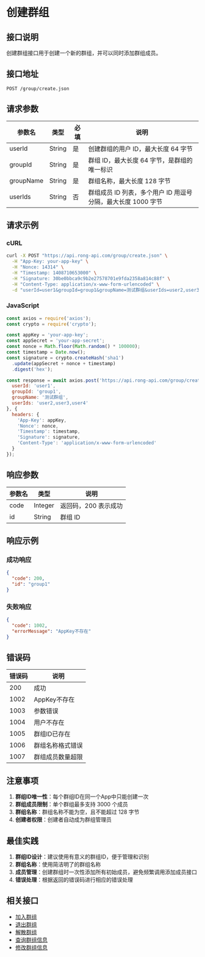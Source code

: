 # 创建群组

## 接口说明

创建群组接口用于创建一个新的群组，并可以同时添加群组成员。

## 接口地址

```
POST /group/create.json
```

## 请求参数

| 参数名 | 类型 | 必填 | 说明 |
|--------|------|------|------|
| userId | String | 是 | 创建群组的用户 ID，最大长度 64 字节 |
| groupId | String | 是 | 群组 ID，最大长度 64 字节，是群组的唯一标识 |
| groupName | String | 是 | 群组名称，最大长度 128 字节 |
| userIds | String | 否 | 群组成员 ID 列表，多个用户 ID 用逗号分隔，最大长度 1000 字节 |

## 请求示例

### cURL
```bash
curl -X POST "https://api.rong-api.com/group/create.json" \
  -H "App-Key: your-app-key" \
  -H "Nonce: 14314" \
  -H "Timestamp: 1408710653000" \
  -H "Signature: 30be0bbca9c9b2e27578701e9fda2358a814c88f" \
  -H "Content-Type: application/x-www-form-urlencoded" \
  -d "userId=user1&groupId=group1&groupName=测试群组&userIds=user2,user3,user4"
```

### JavaScript
```javascript
const axios = require('axios');
const crypto = require('crypto');

const appKey = 'your-app-key';
const appSecret = 'your-app-secret';
const nonce = Math.floor(Math.random() * 100000);
const timestamp = Date.now();
const signature = crypto.createHash('sha1')
  .update(appSecret + nonce + timestamp)
  .digest('hex');

const response = await axios.post('https://api.rong-api.com/group/create.json', {
  userId: 'user1',
  groupId: 'group1',
  groupName: '测试群组',
  userIds: 'user2,user3,user4'
}, {
  headers: {
    'App-Key': appKey,
    'Nonce': nonce,
    'Timestamp': timestamp,
    'Signature': signature,
    'Content-Type': 'application/x-www-form-urlencoded'
  }
});
```

## 响应参数

| 参数名 | 类型 | 说明 |
|--------|------|------|
| code | Integer | 返回码，200 表示成功 |
| id | String | 群组 ID |

## 响应示例

### 成功响应
```json
{
  "code": 200,
  "id": "group1"
}
```

### 失败响应
```json
{
  "code": 1002,
  "errorMessage": "AppKey不存在"
}
```

## 错误码

| 错误码 | 说明 |
|--------|------|
| 200 | 成功 |
| 1002 | AppKey不存在 |
| 1003 | 参数错误 |
| 1004 | 用户不存在 |
| 1005 | 群组ID已存在 |
| 1006 | 群组名称格式错误 |
| 1007 | 群组成员数量超限 |

## 注意事项

1. **群组ID唯一性**：每个群组ID在同一个App中只能创建一次
2. **群组成员限制**：单个群组最多支持 3000 个成员
3. **群组名称**：群组名称不能为空，且不能超过 128 字节
4. **创建者权限**：创建者自动成为群组管理员

## 最佳实践

1. **群组ID设计**：建议使用有意义的群组ID，便于管理和识别
2. **群组名称**：使用简洁明了的群组名称
3. **成员管理**：创建群组时一次性添加所有初始成员，避免频繁调用添加成员接口
4. **错误处理**：根据返回的错误码进行相应的错误处理

## 相关接口

- [加入群组](/api/im/group/join)
- [退出群组](/api/im/group/quit)
- [解散群组](/api/im/group/dismiss)
- [查询群组信息](/api/im/group/info)
- [修改群组信息](/api/im/group/refresh) 